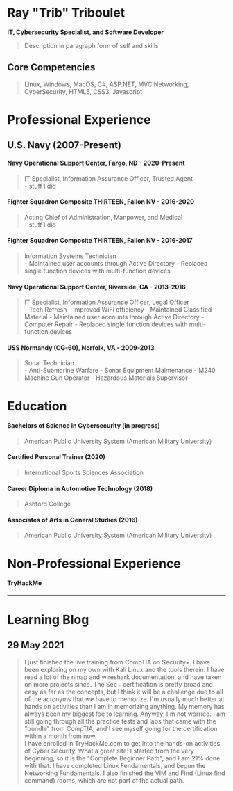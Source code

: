 # __Ray "Trib" Triboulet__

**IT, Cybersecurity Specialist, and Software Developer** <br>
> Description in paragraph form of self and skills


## __Core Competencies__

> Linux, Windows, MacOS,
> C#, ASP.NET, MVC
> Networking, CyberSecurity,
> HTML5, CSS3, Javascript


# __Professional Experience__

## U.S. Navy (2007-Present)
#### Navy Operational Support Center, Fargo, ND - 2020-Present
> IT Specialist, Information Assurance Officer, Trusted Agent <br>
>        - stuff I did

#### Fighter Squadron Composite THIRTEEN, Fallon NV - 2016-2020
> Acting Chief of Administration, Manpower, and Medical <br> 
>        - stuff I did

#### Fighter Squadron Composite THIRTEEN, Fallon NV - 2016-2017
> Information Systems Technician <br>
>        - Maintained user accounts through Active Directory
>        - Replaced single function devices with multi-function devices

#### Navy Operational Support Center, Riverside, CA - 2013-2016
> IT Specialist, Information Assurance Officer, Legal Officer <br>
>        - Tech Refresh
>        - Improved WiFi efficiency
>        - Maintained Classified Material
>        - Maintained user accounts through Active Directory
>        - Computer Repair
>        - Replaced single function devices with multi-function devices

#### USS Normandy (CG-60), Norfolk, VA - 2009-2013
> Sonar Technician <br>
>        - Anti-Submarine Warfare
>        - Sonar Equipment Maintenance
>        - M240 Machine Gun Operator
>        - Hazardous Materials Supervisor


# __Education__
#### Bachelors of Science in Cybersecurity (in progress)
> American Public University System (American Military University) <br>

#### Certified Personal Trainer (2020)
> International Sports Sciences Association

#### Career Diploma in Automotive Technology (2018)
> Ashford College

#### Associates of Arts in General Studies (2016)
> American Public University System (American Military University) <br>



# __Non-Professional Experience__
#### TryHackMe

---
# Learning Blog
## 29 May 2021 
> I just finished the live training from CompTIA on Security+. I have been exploring on my own with Kali Linux and the tools therein. I have read a lot of the nmap and wireshark documentation, and have taken on more projects since.  The Sec+ certification is pretty broad and easy as far as the concepts, but I think it will be a challenge due to all of the acronyms that we have to memorize. I'm usually much better at hands on activities than I am in memorizing anything. My memory has always been my biggest foe to learning. Anyway, I'm not worried.  I am still going through all the practice tests and labs that came with the "bundle" from CompTIA, and I see myself going for the certification within a month from now. <br>
> I have enrolled in TryHackMe.com to get into the hands-on activities of Cyber Security. What a great site! I started from the very beginning, so it is the "Complete Beginner Path", and I am 21% done with that. I have completed Linux Fendamentals, and begun the Networking Fundamentals. I also finished the VIM and Find (Linux find command) rooms, which are not part of the actual path.
